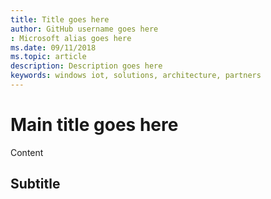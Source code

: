 ```yaml
---
title: Title goes here
author: GitHub username goes here
: Microsoft alias goes here
ms.date: 09/11/2018
ms.topic: article
description: Description goes here
keywords: windows iot, solutions, architecture, partners
---
```


# Main title goes here

Content

## Subtitle
